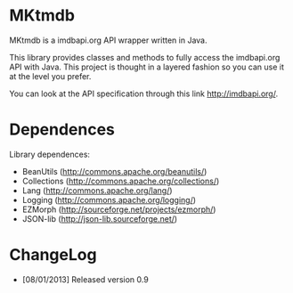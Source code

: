 MKtmdb
======

MKtmdb is a imdbapi.org API wrapper written in Java.

This library provides classes and methods to fully access the imdbapi.org API with Java.
This project is thought in a layered fashion so you can use it at the level you prefer.

You can look at the API specification through this link http://imdbapi.org/.

Dependences
===========
Library dependences:
* BeanUtils (http://commons.apache.org/beanutils/)
* Collections (http://commons.apache.org/collections/)
* Lang (http://commons.apache.org/lang/)
* Logging (http://commons.apache.org/logging/)
* EZMorph (http://sourceforge.net/projects/ezmorph/)
* JSON-lib (http://json-lib.sourceforge.net/)

ChangeLog
=========
* [08/01/2013] Released version 0.9

